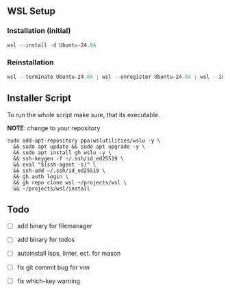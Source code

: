 
## WSL Setup
### Installation (initial)

```powershell
wsl --install -d Ubuntu-24.04
```

### Reinstallation

```powershell
wsl --terminate Ubuntu-24.04 ; wsl --unregister Ubuntu-24.04 ; wsl --install -d Ubuntu-24.04
```
## Installer Script

To run the whole script make sure, that its executable.

**NOTE**:
change to your repository

```
sudo add-apt-repository ppa:wslutilities/wslu -y \
  && sudo apt update && sudo apt upgrade -y \
  && sudo apt install gh wslu -y \
  && ssh-keygen -f ~/.ssh/id_ed25519 \
  && eval "$(ssh-agent -s)" \
  && ssh-add ~/.ssh/id_ed25519 \
  && gh auth login \
  && gh repo clone wsl ~/projects/wsl \
  && ~/projects/wsl/install
```

## Todo
- [ ] add binary for filemanager
- [ ] add binary for todos
- [ ] autoinstall lsps, linter, ect. for mason
- [ ] fix git commit bug for vim
- [ ] fix which-key warning

